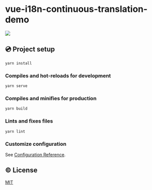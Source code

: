 # vue-i18n-continuous-translation-demo

![](https://github.com/kazupon/vue-i18n-continuous-translation-demo/workflows/l10n/badge.svg)

## :cd: Project setup
```
yarn install
```

### Compiles and hot-reloads for development
```
yarn serve
```

### Compiles and minifies for production
```
yarn build
```

### Lints and fixes files
```
yarn lint
```

### Customize configuration
See [Configuration Reference](https://cli.vuejs.org/config/).

## :copyright: License

[MIT](http://opensource.org/licenses/MIT)
